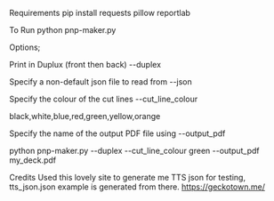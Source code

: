 Requirements
pip install requests pillow reportlab

To Run 
python pnp-maker.py

Options;

Print in Duplux (front then back)
--duplex 

Specify a non-default json file to read from
--json

Specify the colour of the cut lines
--cut_line_colour

black,white,blue,red,green,yellow,orange

Specify the name of the output PDF file using --output_pdf

python pnp-maker.py --duplex --cut_line_colour green --output_pdf my_deck.pdf


Credits
Used this lovely site to generate me TTS json for testing, tts_json.json example is generated from there.
https://geckotown.me/
